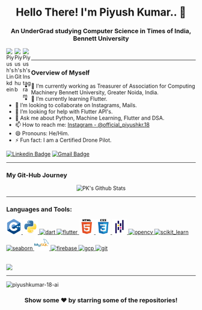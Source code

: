 <h1 align="center">Hello There! I'm Piyush Kumar.. 👋</h1>

<h3 align="center">An UnderGrad studying Computer Science in Times of India, Bennett University</h3>


<a href="https://linkedin.com/in/piyush-kumar-a883731b9">
  <img align="left" alt="Piyush's Linkdein" width="22px" src="https://cdn.jsdelivr.net/npm/simple-icons@v3/icons/linkedin.svg" />
</a>
<a href="https://github.com/PiyushKumar-18-AI">
  <img align="left" alt="Piyush's Github" width="22px" src="https://cdn.jsdelivr.net/npm/simple-icons@v3/icons/github.svg" />
</a>
<a href="https://instagram.com/official_piyushkr.18/">
  <img align="left" alt="Piyush's Instagram" width="22px" src="https://cdn.jsdelivr.net/npm/simple-icons@v3/icons/instagram.svg" />
</a>
<br/>
<hr/>


### Overview of Myself
- 🔭 I’m currently working as Treasurer of Association for Computing Machinery Bennett University, Greater Noida, India.
- 🌱 I’m currently learning Flutter.
- 👯 I’m looking to collaborate on Instagrams, Mails.
- 🤔 I’m looking for help with Flutter API's.
- 💬 Ask me about Python, Machine Learning, Flutter and DSA.
- 📫 How to reach me: [Instagram - @official_piyushkr.18]("https://instagram.com/official_piyushkr.18/")
- 😄 Pronouns: He/Him.
- ⚡ Fun fact: I am a Certified Drone Pilot.

[![Linkedin Badge](https://img.shields.io/badge/-Piyush_Kumar-blue?style=flat-square&logo=Linkedin&logoColor=white&link=https://www.linkedin.com/in/piyush-kumar-a883731b9//)](https://www.linkedin.com/in/piyush-kumar-a883731b9/)
[![Gmail Badge](https://img.shields.io/badge/-piyushkumar000018@gmail.com-red?style=flat-square&logo=Gmail&logoColor=white&link=mailto:piyushkumar000018@gmail.com)](mailto:piyushkumar000018@gmail.com)

<hr/>

### My Git-Hub Journey
<p align="center">
  <img alt= "PK's Github Stats"  src = "https://github-readme-stats-git-masterrstaa-rickstaa.vercel.app/api?username=PiyushKumar-18-AI&&show_icons=true&title_color=ffffff&icon_color=bb2acf&text_color=daf7dc&bg_color=151515">
  </p>
  
<hr/>

### Languages and Tools: 

<p align="left"> 
<a href="https://www.w3schools.com/cpp/" target="_blank" rel="noreferrer"> <img src="https://raw.githubusercontent.com/devicons/devicon/master/icons/cplusplus/cplusplus-original.svg" alt="cplusplus" width="40" height="40"/> </a> 
<a href="https://www.python.org" target="_blank" rel="noreferrer"> <img src="https://raw.githubusercontent.com/devicons/devicon/master/icons/python/python-original.svg" alt="python" width="40" height="40"/> </a>
<a href="https://dart.dev" target="_blank" rel="noreferrer"> <img src="https://www.vectorlogo.zone/logos/dartlang/dartlang-icon.svg" alt="dart" width="40" height="40"/> </a>
<a href="https://flutter.dev" target="_blank" rel="noreferrer"> <img src="https://www.vectorlogo.zone/logos/flutterio/flutterio-icon.svg" alt="flutter" width="40" height="40"/> </a> 
<a href="https://www.w3.org/html/" target="_blank" rel="noreferrer"> <img src="https://raw.githubusercontent.com/devicons/devicon/master/icons/html5/html5-original-wordmark.svg" alt="html5" width="40" height="40"/> </a> 
<a href="https://www.w3schools.com/css/" target="_blank" rel="noreferrer"> <img src="https://raw.githubusercontent.com/devicons/devicon/master/icons/css3/css3-original-wordmark.svg" alt="css3" width="40" height="40"/> </a> 
<a href="https://pandas.pydata.org/" target="_blank" rel="noreferrer"> <img src="https://raw.githubusercontent.com/devicons/devicon/2ae2a900d2f041da66e950e4d48052658d850630/icons/pandas/pandas-original.svg" alt="pandas" width="40" height="40"/> </a> 
<a href="https://opencv.org/" target="_blank" rel="noreferrer"> <img src="https://www.vectorlogo.zone/logos/opencv/opencv-icon.svg" alt="opencv" width="40" height="40"/> </a> 
<a href="https://scikit-learn.org/" target="_blank" rel="noreferrer"> <img src="https://upload.wikimedia.org/wikipedia/commons/0/05/Scikit_learn_logo_small.svg" alt="scikit_learn" width="40" height="40"/> </a> 
<a href="https://seaborn.pydata.org/" target="_blank" rel="noreferrer"> <img src="https://seaborn.pydata.org/_images/logo-mark-lightbg.svg" alt="seaborn" width="40" height="40"/> </a> 
<a href="https://www.mysql.com/" target="_blank" rel="noreferrer"> <img src="https://raw.githubusercontent.com/devicons/devicon/master/icons/mysql/mysql-original-wordmark.svg" alt="mysql" width="40" height="40"/> </a> 
<a href="https://firebase.google.com/" target="_blank" rel="noreferrer"> <img src="https://www.vectorlogo.zone/logos/firebase/firebase-icon.svg" alt="firebase" width="40" height="40"/> </a> 
<a href="https://cloud.google.com" target="_blank" rel="noreferrer"> <img src="https://www.vectorlogo.zone/logos/google_cloud/google_cloud-icon.svg" alt="gcp" width="40" height="40"/> </a> <a href="https://git-scm.com/" target="_blank" rel="noreferrer"> <img src="https://www.vectorlogo.zone/logos/git-scm/git-scm-icon.svg" alt="git" width="40" height="40"/> </a>
</p>
<br/>
<a href="https://github.com/PiyushKumar-18-AI">
  <img align="center" src="https://github-readme-stats-git-masterrstaa-rickstaa.vercel.app/api/top-langs/?username=PiyushKumar-18-AI&theme=light&hide_langs_below=1" />
</a>
<hr/>
<p><img align="center" src="https://github-readme-streak-stats.herokuapp.com/?user=piyushkumar-18-ai&" alt="piyushkumar-18-ai" /></p>
<div align="center">

### Show some ❤️ by starring some of the repositories!

</div>
  
